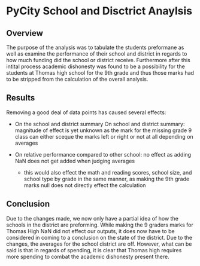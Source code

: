 
# PyCity School and Disctrict Anaylsis


## Overview

  The purpose of the analysis was to tabulate the students preformane as well as examine the performance of their school and district in regards to how much funding did the school or district receive. Furthermore after this intital process academic dishonesty was found to be a possibility for the students at Thomas high school for the 9th grade and thus those marks had to be stripped from the calculation of the overall analysis.


## Results

Removing a good deal of data points has caused several effects:
- On the school and district summary	On school and district summary: magnitude of effect is yet unknown as the mark for the missing grade 9 class can either sceque the marks left or right or not at all depending on averages

- On relative performance compared to other school: no effect as adding NaN does not get added when judging averages
   - this would also effect the math and reading scores, school size, and school type by grade in the same manner, as making the 9th grade marks null does not directly effect the calculation

## Conclusion
Due to the changes made, we now only have a partial idea of how the schools in the district are preforming. While making the 9 graders marks for Thomas High NaN did not effect our 
outputs, it does now have to be considered in coming to a conclusion on the state of the district. Due to the changes, the averages for the school district are off. However, what can be said is that in regards of spending, it is clear that Thomas high requires more spending to combat the academic dishonesty present there.
